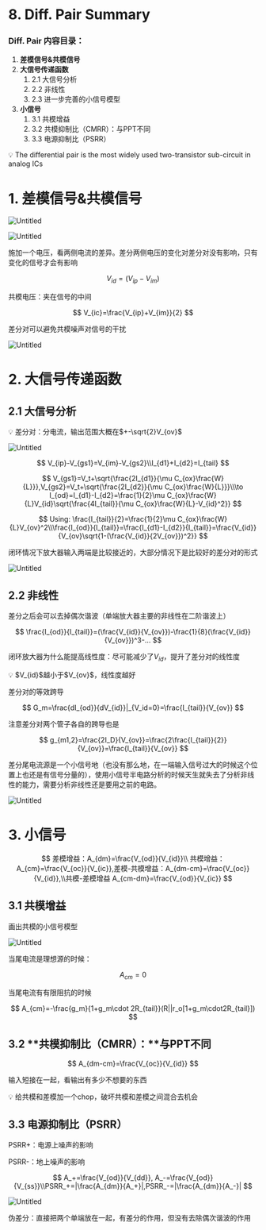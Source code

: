 # 8. Diff. Pair Summary

### Diff. Pair 内容目录：

1. **差模信号&共模信号**
2. **大信号传递函数**
    1. 2.1 大信号分析
    2. 2.2 非线性
    3. 2.3 进一步完善的小信号模型
3. **小信号**
    1. 3.1 共模增益
    2. 3.2 共模抑制比（CMRR）：与PPT不同
    3. 3.3 电源抑制比（PSRR）

<aside>
💡 The differential pair is the most widely used two-transistor sub-circuit in analog ICs

</aside>

# 1. 差模信号&共模信号

![Untitled](IMAGE/Untitled.png)

![Untitled](IMAGE/Untitled%201.png)

施加一个电压，看两侧电流的差异。差分两侧电压的变化对差分对没有影响，只有变化的信号才会有影响

$$
V_{id}=(V_{ip}-V_{im})
$$

共模电压：夹在信号的中间

$$
V_{ic}=\frac{V_{ip}+V_{im}}{2}
$$

差分对可以避免共模噪声对信号的干扰

![Untitled](IMAGE/Untitled%202.png)

# 2. 大信号传递函数

## 2.1 大信号分析

<aside>
💡 差分对：分电流，输出范围大概在$+-\sqrt{2}V_{ov}$

</aside>

![Untitled](IMAGE/Untitled%203.png)

$$
V_{ip}-V_{gs1}=V_{im}-V_{gs2}\\I_{d1}+I_{d2}=I_{tail}
$$

$$
V_{gs1}=V_t+\sqrt{\frac{2I_{d1}}{\mu C_{ox}\frac{W}{L}}},V_{gs2}=V_t+\sqrt{\frac{2I_{d2}}{\mu C_{ox}\frac{W}{L}}}\\\to I_{od}=I_{d1}-I_{d2}=\frac{1}{2}\mu C_{ox}\frac{W}{L}V_{id}\sqrt{\frac{4I_{tail}}{\mu C_{ox}\frac{W}{L}-V_{id}^2}}
$$

$$
Using: \frac{I_{tail}}{2}=\frac{1}{2}\mu C_{ox}\frac{W}{L}V_{ov}^2\\\frac{I_{od}}{I_{tail}}=\frac{I_{d1}-I_{d2}}{I_{tail}}=\frac{V_{id}}{V_{ov}\sqrt{1-(\frac{V_{id}}{2V_{ov}})^2}}
$$

闭环情况下放大器输入两端是比较接近的，大部分情况下是比较好的差分对的形式

![Untitled](IMAGE/Untitled%204.png)

## 2.2 非线性

差分之后会可以去掉偶次谐波（单端放大器主要的非线性在二阶谐波上）

$$
\frac{I_{od}}{I_{tail}}=(\frac{V_{id}}{V_{ov}})-\frac{1}{8}(\frac{V_{id}}{V_{ov}})^3-...
$$

闭环放大器为什么能提高线性度：尽可能减少了$V_{id}$，提升了差分对的线性度

<aside>
💡 $V_{id}$越小于$V_{ov}$，线性度越好

</aside>

差分对的等效跨导

$$
G_m=\frac{dI_{od}}{dV_{id}}|_{V_id=0}=\frac{I_{tail}}{V_{ov}}
$$

注意差分对两个管子各自的跨导也是

$$
g_{m1,2}=\frac{2I_D}{V_{ov}}=\frac{2\frac{I_{tail}}{2}}{V_{ov}}=\frac{I_{tail}}{V_{ov}}
$$

差分尾电流源是一个小信号地（也没有那么地，在一端输入信号过大的时候这个位置上也还是有信号分量的），使用小信号半电路分析的时候天生就失去了分析非线性的能力，需要分析非线性还是要用之前的电路。

![Untitled](IMAGE/Untitled%205.png)

# 3. 小信号

$$
差模增益：A_{dm}=\frac{V_{od}}{V_{id}}\\ 共模增益：A_{cm}=\frac{V_{oc}}{V_{ic}},差模-共模增益：A_{dm-cm}=\frac{V_{oc}}{V_{id}},\\共模-差模增益 A_{cm-dm}=\frac{V_{od}}{V_{ic}} 
$$

## 3.1 **共模增益**

画出共模的小信号模型

![Untitled](IMAGE/Untitled%206.png)

当尾电流是理想源的时候：

$$
A_{cm}=0
$$

当尾电流有有限阻抗的时候

$$
A_{cm}=-\frac{g_m}{1+g_m\cdot 2R_{tail}}(R||r_o[1+g_m\cdot2R_{tail}])
$$

## 3.2 **共模抑制比（CMRR）：**与PPT不同

$$
A_{dm-cm}=\frac{V_{oc}}{V_{id}}
$$

输入短接在一起，看输出有多少不想要的东西

<aside>
💡 给共模和差模加一个chop，破坏共模和差模之间混合去机会

</aside>

## 3.3 **电源抑制比（PSRR）**

PSRR+：电源上噪声的影响

PSRR-：地上噪声的影响

$$
A_+=\frac{V_{od}}{V_{dd}}, A_-=\frac{V_{od}}{V_{ss}}\\PSRR_+=|\frac{A_{dm}}{A_+}|,PSRR_-=|\frac{A_{dm}}{A_-}|
$$

![Untitled](IMAGE/Untitled%207.png)

伪差分：直接把两个单端放在一起，有差分的作用，但没有去除偶次谐波的作用